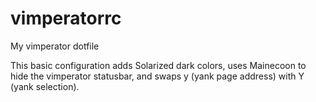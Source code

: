 # vimperatorrc
My vimperator dotfile

This basic configuration adds Solarized dark colors, uses Mainecoon to hide the vimperator statusbar, and swaps y (yank page address) with Y (yank selection).
